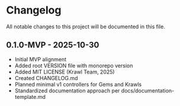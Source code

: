 # Changelog

All notable changes to this project will be documented in this file.

## 0.1.0-MVP - 2025-10-30
- Initial MVP alignment
- Added root VERSION file with monorepo version
- Added MIT LICENSE (Krawl Team, 2025)
- Created CHANGELOG.md
- Planned minimal v1 controllers for Gems and Krawls
- Standardized documentation approach per docs/documentation-template.md


